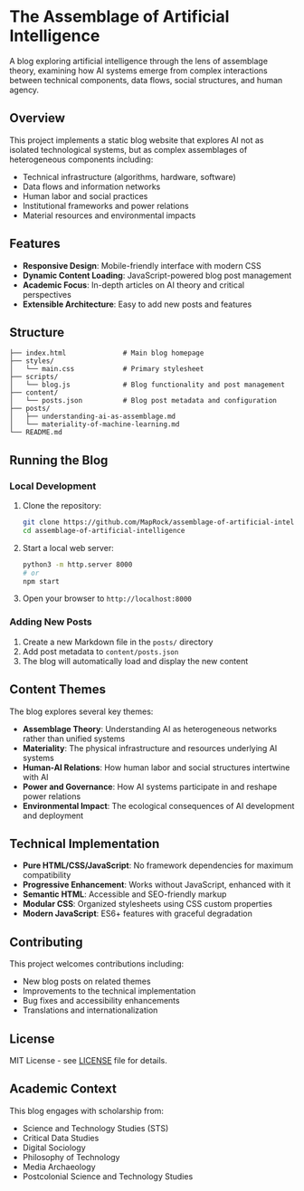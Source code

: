 # The Assemblage of Artificial Intelligence

A blog exploring artificial intelligence through the lens of assemblage theory, examining how AI systems emerge from complex interactions between technical components, data flows, social structures, and human agency.

## Overview

This project implements a static blog website that explores AI not as isolated technological systems, but as complex assemblages of heterogeneous components including:

- Technical infrastructure (algorithms, hardware, software)
- Data flows and information networks
- Human labor and social practices
- Institutional frameworks and power relations
- Material resources and environmental impacts

## Features

- **Responsive Design**: Mobile-friendly interface with modern CSS
- **Dynamic Content Loading**: JavaScript-powered blog post management
- **Academic Focus**: In-depth articles on AI theory and critical perspectives
- **Extensible Architecture**: Easy to add new posts and features

## Structure

```
├── index.html              # Main blog homepage
├── styles/
│   └── main.css            # Primary stylesheet
├── scripts/
│   └── blog.js             # Blog functionality and post management
├── content/
│   └── posts.json          # Blog post metadata and configuration
├── posts/
│   ├── understanding-ai-as-assemblage.md
│   └── materiality-of-machine-learning.md
└── README.md
```

## Running the Blog

### Local Development

1. Clone the repository:
   ```bash
   git clone https://github.com/MapRock/assemblage-of-artificial-intelligence.git
   cd assemblage-of-artificial-intelligence
   ```

2. Start a local web server:
   ```bash
   python3 -m http.server 8000
   # or
   npm start
   ```

3. Open your browser to `http://localhost:8000`

### Adding New Posts

1. Create a new Markdown file in the `posts/` directory
2. Add post metadata to `content/posts.json`
3. The blog will automatically load and display the new content

## Content Themes

The blog explores several key themes:

- **Assemblage Theory**: Understanding AI as heterogeneous networks rather than unified systems
- **Materiality**: The physical infrastructure and resources underlying AI systems  
- **Human-AI Relations**: How human labor and social structures intertwine with AI
- **Power and Governance**: How AI systems participate in and reshape power relations
- **Environmental Impact**: The ecological consequences of AI development and deployment

## Technical Implementation

- **Pure HTML/CSS/JavaScript**: No framework dependencies for maximum compatibility
- **Progressive Enhancement**: Works without JavaScript, enhanced with it
- **Semantic HTML**: Accessible and SEO-friendly markup
- **Modular CSS**: Organized stylesheets using CSS custom properties
- **Modern JavaScript**: ES6+ features with graceful degradation

## Contributing

This project welcomes contributions including:

- New blog posts on related themes
- Improvements to the technical implementation
- Bug fixes and accessibility enhancements
- Translations and internationalization

## License

MIT License - see [LICENSE](LICENSE) file for details.

## Academic Context

This blog engages with scholarship from:
- Science and Technology Studies (STS)
- Critical Data Studies
- Digital Sociology
- Philosophy of Technology
- Media Archaeology
- Postcolonial Science and Technology Studies